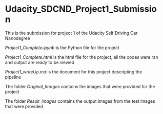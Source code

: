 # Udacity_SDCND_Project1_Submission
This is the submission for project 1 of the Udacity Self Driving Car Nanodegree

*Project1_Complete.ipynb* is the Python file for the project

*Project1_Complete.html* is the html file for the project, all the codes were ran and output are ready to be viewed

*Project1_writeUp.md* is the document for this project descripting the pipeline

The folder *Original_Images* contains the images that were provided for the project

The folder *Result_Images* contains the output images from the test images that were provided
